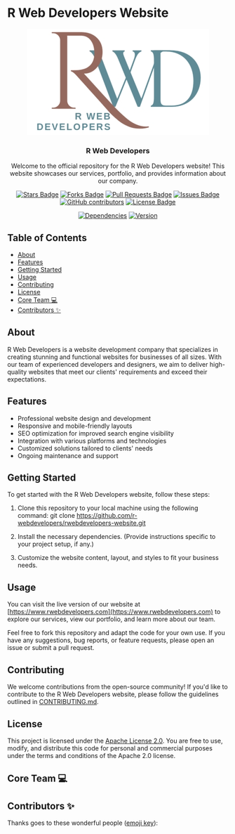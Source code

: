 # R Web Developers Website
<p align="center">
    <img src="assets/logo.jpg" alt="Logo">
</p>

<h3 align="center">R Web Developers</h3>

<div align="center">
Welcome to the official repository for the R Web Developers website! This website showcases our services, portfolio, and provides information about our company.

<a href="https://github.com/r-webdevelopers/rwebdevelopers-website/stargazers"><img src="https://img.shields.io/github/stars/r-webdevelopers/rwebdevelopers-website" alt="Stars Badge"/></a>
<a href="https://github.com/r-webdevelopers/rwebdevelopers-website/network/members"><img src="https://img.shields.io/github/forks/r-webdevelopers/rwebdevelopers-website" alt="Forks Badge"/></a>
<a href="https://github.com/r-webdevelopers/rwebdevelopers-website/pulls"><img src="https://img.shields.io/github/issues-pr/r-webdevelopers/rwebdevelopers-website" alt="Pull Requests Badge"/></a>
<a href="https://github.com/r-webdevelopers/rwebdevelopers-website/issues"><img src="https://img.shields.io/github/issues/r-webdevelopers/rwebdevelopers-website" alt="Issues Badge"/></a>
<a href="https://github.com/r-webdevelopers/rwebdevelopers-website/graphs/contributors"><img alt="GitHub contributors" src="https://img.shields.io/github/contributors/r-webdevelopers/rwebdevelopers-website?color=2b9348"></a>
<a href="https://github.com/r-webdevelopers/rwebdevelopers-website/blob/master/LICENSE"><img src="https://img.shields.io/github/license/r-webdevelopers/rwebdevelopers-website?color=2b9348" alt="License Badge"/></a>

<a href="https://github.com/r-webdevelopers/rwebdevelopers-website"><img src="https://img.shields.io/badge/dependencies-up%20to%20date-brightgreen.svg" alt="Dependencies"/></a>
[![Version](https://img.shields.io/badge/version-1.0-blue.svg)](https://semver.org)

</div>

## Table of Contents

- [About](#about)
- [Features](#features)
- [Getting Started](#getting-started)
- [Usage](#usage)
- [Contributing](#contributing)
- [License](#license)
- [Core Team 💻](#core-team-)
- [Contributors ✨](#contributors-)

## About

R Web Developers is a website development company that specializes in creating stunning and functional websites for businesses of all sizes. With our team of experienced developers and designers, we aim to deliver high-quality websites that meet our clients' requirements and exceed their expectations.

## Features

- Professional website design and development
- Responsive and mobile-friendly layouts
- SEO optimization for improved search engine visibility
- Integration with various platforms and technologies
- Customized solutions tailored to clients' needs
- Ongoing maintenance and support

## Getting Started

To get started with the R Web Developers website, follow these steps:

1. Clone this repository to your local machine using the following command:
git clone https://github.com/r-webdevelopers/rwebdevelopers-website.git

2. Install the necessary dependencies. (Provide instructions specific to your project setup, if any.)

3. Customize the website content, layout, and styles to fit your business needs.

## Usage

You can visit the live version of our website at [https://www.rwebdevelopers.com](https://www.rwebdevelopers.com) to explore our services, view our portfolio, and learn more about our team.

Feel free to fork this repository and adapt the code for your own use. If you have any suggestions, bug reports, or feature requests, please open an issue or submit a pull request.

## Contributing

We welcome contributions from the open-source community! If you'd like to contribute to the R Web Developers website, please follow the guidelines outlined in [CONTRIBUTING.md](CONTRIBUTING.md).

## License

This project is licensed under the [Apache License 2.0](LICENSE). You are free to use, modify, and distribute this code for personal and commercial purposes under the terms and conditions of the Apache 2.0 license.

## Core Team 💻



## Contributors ✨

Thanks goes to these wonderful people ([emoji key](https://allcontributors.org/docs/en/emoji-key)):

<!-- ALL-CONTRIBUTORS-LIST:START - Do not remove or modify this section -->
<!-- prettier-ignore-start -->
<!-- markdownlint-disable -->

<!-- markdownlint-restore -->
<!-- prettier-ignore-end -->

<!-- ALL-CONTRIBUTORS-LIST:END -->


